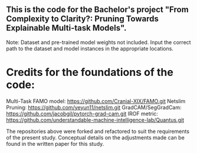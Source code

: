 ## This is the code for the Bachelor's project "From Complexity to Clarity?: Pruning Towards Explainable Multi-task Models".

Note: Dataset and pre-trained model weights not included. Input the correct path to the dataset and model instances in the appropriate locations.

# Credits for the foundations of the code:

Multi-Task FAMO model: https://github.com/Cranial-XIX/FAMO.git
Netslim Pruning: https://github.com/yeyun11/netslim.git
GradCAM/SegGradCam: https://github.com/jacobgil/pytorch-grad-cam.git
IROF metric: https://github.com/understandable-machine-intelligence-lab/Quantus.git

The repositories above were forked and refactored to suit the requirements of the present study. Conceptual details on the adjustments made can be found in the written paper for this study.
